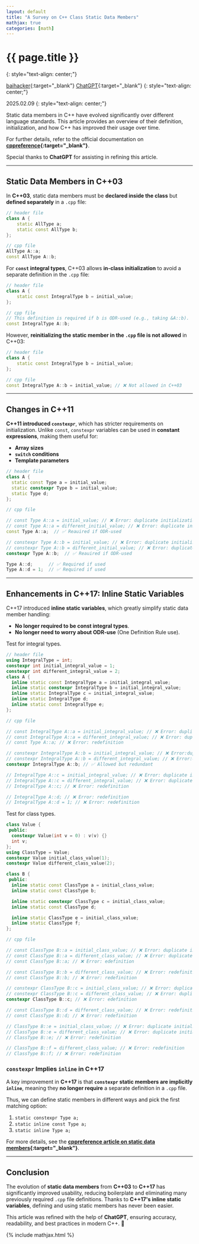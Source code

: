 ```yaml
---
layout: default
title: "A Survey on C++ Class Static Data Members"
mathjax: true
categories: [math]
---
```


<h1>{{ page.title }}</h1>
{: style="text-align: center;"}

[baihacker](https://github.com/baihacker){:target="_blank"}
[ChatGPT](https://chatgpt.com/){:target="_blank"}
{: style="text-align: center;"}

2025.02.09
{: style="text-align: center;"}

Static data members in C++ have evolved significantly over different language standards. This article provides an overview of their definition, initialization, and how C++ has improved their usage over time.

For further details, refer to the official documentation on **[cppreference](https://en.cppreference.com/w/cpp/language/static#Static_data_members){:target="_blank"}**.

Special thanks to **ChatGPT** for assisting in refining this article.

---

## **Static Data Members in C++03**

In **C++03**, static data members must be **declared inside the class** but **defined separately** in a `.cpp` file:

```cpp
// header file
class A {
    static AllType a;
    static const AllType b;
};

// cpp file
AllType A::a;
const AllType A::b;
```

For **`const` integral types**, C++03 allows **in-class initialization** to avoid a separate definition in the `.cpp` file:

```cpp
// header file
class A {
    static const IntegralType b = initial_value;
};

// cpp file
// This definition is required if b is ODR-used (e.g., taking &A::b).
const IntegralType A::b;
```

However, **reinitializing the static member in the `.cpp` file is not allowed** in C++03:

```cpp
// header file
class A {
    static const IntegralType b = initial_value;
};

// cpp file
const IntegralType A::b = initial_value; // ❌ Not allowed in C++03
```

---

## **Changes in C++11**

**C++11 introduced `constexpr`**, which has stricter requirements on initialization. Unlike `const`, `constexpr` variables can be used in **constant expressions**, making them useful for:
- **Array sizes**
- **`switch` conditions**
- **Template parameters**

```cpp
// header file
class A {
  static const Type a = initial_value;
  static constexpr Type b = initial_value;
  static Type d;
};

// cpp file

// const Type A::a = initial_value; // ❌ Error: duplicate initialization
// const Type A::a = different_initial_value; // ❌ Error: duplicate initialization
const Type A::a;  // ✅ Reauired if ODR-used

// constexpr Type A::b = initial_value; // ❌ Error: duplicate initialization
// constexpr Type A::b = different_initial_value; // ❌ Error: duplicate initialization
constexpr Type A::b;  // ✅ Reauired if ODR-used

Type A::d;      // ✅ Required if used
Type A::d = 1;  // ✅ Required if used
```

---

## **Enhancements in C++17: Inline Static Variables**

C++17 introduced **inline static variables**, which greatly simplify static data member handling:

- **No longer required to be const integral types**.
- **No longer need to worry about ODR-use** (One Definition Rule use).

Test for integral types.
```cpp
// header file
using IntegralType = int;
constexpr int initial_integral_value = 1;
constexpr int different_integral_value = 2;
class A {
  inline static const IntegralType a = initial_integral_value;
  inline static constexpr IntegralType b = initial_integral_value;
  inline static IntegralType c = initial_integral_value;
  inline static IntegralType d;
  inline static const IntegralType e;
};

// cpp file

// const IntegralType A::a = initial_integral_value; // ❌ Error: duplicate initialization, redefinition
// const IntegralType A::a = different_integral_value; // ❌ Error: duplicate initialization, redefinition
// const Type A::a; // ❌ Error: redefinition

// constexpr IntegralType A::b = initial_integral_value; // ❌ Error:duplicate initialization
// constexpr IntegralType A::b = different_integral_value; // ❌ Error:duplicate initialization
constexpr IntegralType A::b; // ✅ Allowed but redundant

// IntegralType A::c = initial_integral_value; // ❌ Error: duplicate initialization, redefinition
// IntegralType A::c = different_integral_value; // ❌ Error: duplicate initialization, redefinition
// IntegralType A::c; // ❌ Error: redefinition

// IntegralType A::d; // ❌ Error: redefinition
// IntegralType A::d = 1; // ❌ Error: redefinition

```

Test for class types.
```cpp
class Value {
 public:
  constexpr Value(int v = 0) : v(v) {}
  int v;
};
using ClassType = Value;
constexpr Value initial_class_value(1);
constexpr Value different_class_value(2);

class B {
 public:
  inline static const ClassType a = initial_class_value;
  inline static const ClassType b;

  inline static constexpr ClassType c = initial_class_value;
  inline static const ClassType d;

  inline static ClassType e = initial_class_value;
  inline static ClassType f;
};

// cpp file

// const ClassType B::a = initial_class_value; // ❌ Error: duplicate initialization, redefinition
// const ClassType B::a = different_class_value; // ❌ Error: duplicate initialization, redefinition
// const ClassType B::a; // ❌ Error: edefinition

// const ClassType B::b = different_class_value; // ❌ Error: redefinition
// const ClassType B::b; // ❌ Error: redefinition

// constexpr ClassType B::c = initial_class_value; // ❌ Error: duplicate initialization
// constexpr ClassType B::c = different_class_value; // ❌ Error: duplicate initialization
constexpr ClassType B::c; // ❌ Error: edefinition

// const ClassType B::d = different_class_value; // ❌ Error: redefinition
// const ClassType B::d; // ❌ Error: redefinition

// ClassType B::e = initial_class_value; // ❌ Error: duplicate initialization, redefinition
// ClassType B::e = different_class_value; // ❌ Error: duplicate initialization, redefinition
// ClassType B::e; // ❌ Error: redefinition

// ClassType B::f = different_class_value; // ❌ Error: redefinition
// ClassType B::f; // ❌ Error: redefinition

```

### **`constexpr` Implies `inline` in C++17**

A key improvement in **C++17** is that **`constexpr` static members are implicitly `inline`**, meaning they **no longer require** a separate definition in a `.cpp` file.

Thus, we can define static members in different ways and pick the first matching option:

1. `static constexpr Type a;`
2. `static inline const Type a;`
3. `static inline Type a;`

For more details, see the **[cppreference article on static data members](https://en.cppreference.com/w/cpp/language/static#Static_data_members){:target="_blank"}**.

---

## **Conclusion**

The evolution of **static data members** from **C++03** to **C++17** has significantly improved usability, reducing boilerplate and eliminating many previously required `.cpp` file definitions. Thanks to **C++17's inline static variables**, defining and using static members has never been easier.

This article was refined with the help of **ChatGPT**, ensuring accuracy, readability, and best practices in modern C++. 🚀

{% include mathjax.html %}
